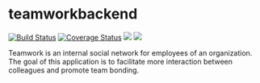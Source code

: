 # teamworkbackend

[![Build Status](https://travis-ci.com/vkguru/teamworkbackend.svg?branch=develop)](https://travis-ci.com/vkguru/teamworkbackend)
[![Coverage Status](https://coveralls.io/repos/github/vkguru/teamworkbackend/badge.svg?branch=master)](https://coveralls.io/github/vkguru/teamworkbackend?branch=master)
<a href="https://codeclimate.com/github/codeclimate/codeclimate/maintainability"><img src="https://api.codeclimate.com/v1/badges/a99a88d28ad37a79dbf6/maintainability" /></a>
<a href="https://codeclimate.com/github/codeclimate/codeclimate/test_coverage"><img src="https://api.codeclimate.com/v1/badges/a99a88d28ad37a79dbf6/test_coverage" /></a>

Teamwork is an internal social network for employees of an organization. The goal of this application is to facilitate more interaction between colleagues and promote team bonding.


